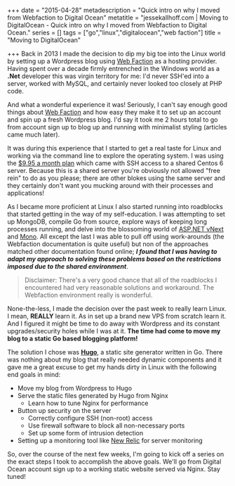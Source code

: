 +++
date = "2015-04-28"
metadescription = "Quick intro on why I moved from Webfaction to Digital Ocean"
metatitle = "jessekallhoff.com | Moving to DigitalOcean - Quick intro on why I moved from Webfaction to Digital Ocean."
series = []
tags = ["go","linux","digitalocean","web faction"]
title = "Moving to DigitalOcean"

+++
Back in 2013 I made the decision to dip my big toe into the Linux world by setting up a Wordpress blog using [Web Faction][1] as a hosting provider. Having spent over a decade firmly entrenched in the Windows world as a **.Net** developer this was virgin territory for me: I'd never SSH'ed into a server, worked with MySQL, and certainly never looked too closely at PHP code.

And what a wonderful experience it was! Seriously, I can't say enough good things about [Web Faction][2] and how easy they make it to set up an account and spin up a fresh Wordpress blog. I'd say it took me 2 hours total to go from account sign up to blog up and running with minimalist styling (articles came much later).

It was during this experience that I started to get a real taste for Linux and working via the command line to explore the operating system. I was using the [$9.95 a month plan][3] which came with SSH access to a shared Centos 6 server. Because this is a shared server you're obviously not allowed "free rein" to do as you please; there are other blokes using the same server and they certainly don't want you mucking around with their processes and applications! 

As I became more proficient at Linux I also started running into roadblocks that started getting in the way of my self-education. I was attempting to set up MongoDB, compile Go from source, explore ways of keeping long processes running, and delve into the blossoming world of [ASP.NET vNext][4] and [Mono][5]. All except the last I was able to pull off using work-arounds (the Webfaction documentation is quite useful) but non of the approaches matched other documentation found online; ***I found that I was having to adapt my approach to solving these problems based on the restrictions imposed due to the shared environment***.

> Disclaimer: There's a very good chance that all of the roadblocks I encountered had very reasonable solutions and workaround. The Webfaction environment really is wonderful.

None-the-less, I made the decision over the past week to really learn Linux. I mean, **REALLY** learn it. As in set up a brand new VPS from scratch learn it. And I figured it might be time to do away with Wordpress and its constant upgrades/security holes while I was at it. **The time had come to move my blog to a static Go based blogging platform!**

The solution I chose was [**Hugo**][6], a static site generator written in Go. There was nothing about my blog that really needed dynamic components and it gave me a great excuse to get my hands dirty in Linux with the following end goals in mind:

* Move my blog from Wordpress to Hugo
* Serve the static files generated by Hugo from Nginx
	* Learn how to tune Nginx for performance
* Button up security on the server
	* Correctly configure SSH (non-root) access
	* Use firewall software to block all non-necessary ports
	* Set up some form of intrusion detection
* Setting up a monitoring tool like [New Relic][7] for server monitoring

So, over the course of the next few weeks, I'm going to kick off a series on the exact steps I took to accomplish the above goals. We'll go from Digital Ocean account sign up to a working static website served via Nginx. Stay tuned!


[1]:	http://www.webfaction.com
[2]:	http://www.webfaction.com
[3]:	https://www.webfaction.com/features
[4]:	http://www.asp.net/vnext
[5]:	http://www.mono-project.com/
[6]:	http://gohugo.io/
[7]:	http://www.newrelic.com